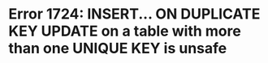# Error 1724: INSERT... ON DUPLICATE KEY UPDATE on a table with more than one UNIQUE KEY is unsafe


